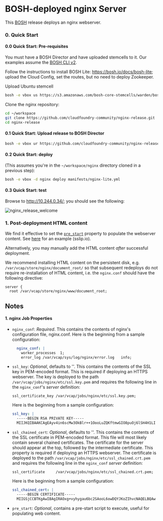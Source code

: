 # BOSH-deployed nginx Server

This [BOSH](https://bosh.io/) release deploys an nginx webserver.

### 0. Quick Start

#### 0.0 Quick Start: Pre-requisites

You must have a BOSH Director and have uploaded stemcells to it. Our examples assume the [BOSH CLI v2](https://github.com/cloudfoundry/bosh-cli).

Follow the instructions to install BOSH Lite: <https://bosh.io/docs/bosh-lite>;
upload the Cloud Config, set the routes, but no need to deploy Zookeeper.

Upload Ubuntu stemcell

```bash
bosh -e vbox us https://s3.amazonaws.com/bosh-core-stemcells/warden/bosh-stemcell-3468-warden-boshlite-ubuntu-trusty-go_agent.tgz
```

Clone the nginx repository:

```bash
cd ~/workspace
git clone https://github.com/cloudfoundry-community/nginx-release.git
cd nginx-release
```

#### 0.1 Quick Start: Upload release to BOSH Director

```bash
bosh -e vbox ur https://github.com/cloudfoundry-community/nginx-release/releases/download/v1.12.2/nginx-1.12.2.tgz
```

#### 0.2 Quick Start: deploy

(This assumes you're in the `~/workspace/nginx` directory cloned in a previous step):

```bash
bosh -e vbox -d nginx deploy manifests/nginx-lite.yml
```

#### 0.3 Quick Start: test

Browse to <http://10.244.0.34/>; you should see the following:

![nginx_release_welcome](https://user-images.githubusercontent.com/1020675/27837760-14599acc-609b-11e7-8e1a-eb4d305be2b7.png)

### 1. Post-deployment HTML content

We find it effective to set the
[`pre_start`]((https://bosh.io/docs/pre-start.html)) property to populate the
webserver content. See
[here](https://github.com/cunnie/deployments/blob/d47af699bf11c4b168abfb9d5119ecc6dfddc06f/etc/nginx.yml#L53-L67)
for an example (sslip.io).

Alternatively, you may manually add the HTML content *after* successful deployment.

We recommend installing HTML content on the persistent disk, e.g.
`/var/vcap/store/nginx/document_root/` so that subsequent redeploys
do not require re-installation of HTML content, i.e. the
`nginx.conf` should have the following directive:

```
server {
  root /var/vcap/store/nginx/www/document_root;
```

## Notes

#### 1. nginx Job Properties

* `nginx_conf`: *Required*. This contains the contents of nginx's configuration
  file, nginx.conf. Here is the beginning from a sample configuration:
  ```yaml
    nginx_conf: |
      worker_processes  1;
      error_log /var/vcap/sys/log/nginx/error.log   info;
  ```

* `ssl_key`: *Optional*, defaults to ''. This contains the contents of the
  SSL key in PEM-encoded format. This is required if deploying an HTTPS webserver.
  The key is deployed to the path `/var/vcap/jobs/nginx/etc/ssl.key.pem` and
  requires the following line in the `nginx_conf`'s *server* definition:

  ```
  ssl_certificate_key /var/vcap/jobs/nginx/etc/ssl.key.pem;
  ```

  Here is the beginning from a sample configuration:

  ```yaml
  ssl_key: |
    -----BEGIN RSA PRIVATE KEY-----
    MIIJKQIBAAKCAgEAyv4in6scMw3OkBlr++1OooLuZQKftmwGIO8puOj6lSH4H1LI
  ```

* `ssl_chained_cert`: *Optional*, defaults to ''. This contains the contents of the
  SSL certificate in PEM-encoded format. This file will most likely contain
  several chained certificates.  The certificate for the server should appear
  at the top, followed by the intermediate certificate.  This property is
  required if deploying an HTTPS webserver.  The certificate is deployed to the
  path `/var/vcap/jobs/nginx/etc/ssl_chained.crt.pem` and requires the
  following line in the `nginx_conf` *server* definition:

  ```
  ssl_certificate     /var/vcap/jobs/nginx/etc/ssl_chained.crt.pem;
  ```

  Here is the beginning from a sample configuration:

  ```yaml
  ssl_chained_cert: |
    -----BEGIN CERTIFICATE-----
    MIIGSjCCBTKgAwIBAgIRAOxg+vyhygau6bc2SAooL6owDQYJKoZIhvcNAQELBQAw
  ```

* `pre_start`: *Optional*, contains a pre-start script to execute,
useful for populating web content.
